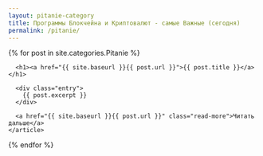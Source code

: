 ```yaml
---
layout: pitanie-category
title: Программы Блокчейна и Криптовалют - самые Важные (сегодня)
permalink: /pitanie/
---
```




<div class="posts">
{% for post in site.categories.Pitanie %}
    <article class="post">

      <h1><a href="{{ site.baseurl }}{{ post.url }}">{{ post.title }}</a></h1>

      <div class="entry">
        {{ post.excerpt }}
      </div>

      <a href="{{ site.baseurl }}{{ post.url }}" class="read-more">Читать дальше</a>
    </article>
  {% endfor %}
</div>

